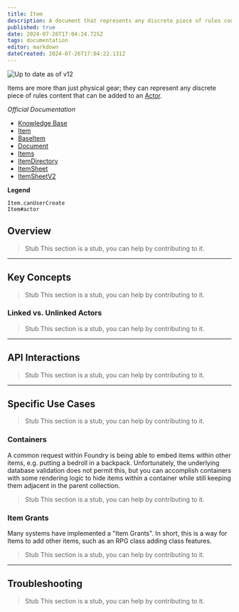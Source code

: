 ```yaml
---
title: Item
description: A document that represents any discrete piece of rules content
published: true
date: 2024-07-26T17:04:24.725Z
tags: documentation
editor: markdown
dateCreated: 2024-07-26T17:04:22.131Z
---
```


![Up to date as of v12](https://img.shields.io/badge/FoundryVTT-v12-informational)

Items are more than just physical gear; they can represent any discrete piece of rules content that can be added to an [Actor](/en/development/api/document/actor).

*Official Documentation*
- [Knowledge Base](https://foundryvtt.com/article/items/)
- [Item](https://foundryvtt.com/api/classes/client.Item.html)
- [BaseItem](https://foundryvtt.com/api/classes/foundry.documents.BaseItem.html)
- [Document](https://foundryvtt.com/api/classes/foundry.abstract.Document.html)
- [Items](https://foundryvtt.com/api/classes/client.Items.html)
- [ItemDirectory](https://foundryvtt.com/api/classes/client.ItemDirectory.html)
- [ItemSheet](https://foundryvtt.com/api/classes/client.ItemSheet.html)
- [ItemSheetV2](https://foundryvtt.com/api/classes/foundry.applications.sheets.ItemSheetV2.html)

**Legend**

```
Item.canUserCreate
Item#actor
```

## Overview

> Stub
> This section is a stub, you can help by contributing to it.

---
## Key Concepts

> Stub
> This section is a stub, you can help by contributing to it.

### Linked vs. Unlinked Actors

> Stub
> This section is a stub, you can help by contributing to it.

---
## API Interactions

> Stub
> This section is a stub, you can help by contributing to it.

---
## Specific Use Cases

> Stub
> This section is a stub, you can help by contributing to it.

### Containers

A common request within Foundry is being able to embed items within other items, e.g. putting a bedroll in a backpack. Unfortunately, the underlying database validation does not permit this, but you can accomplish containers with some rendering logic to hide items within a container while still keeping them adjacent in the parent collection.

> Stub
> This section is a stub, you can help by contributing to it.

### Item Grants

Many systems have implemented a "Item Grants". In short, this is a way for Items to add other items, such as an RPG class adding class features.

> Stub
> This section is a stub, you can help by contributing to it.

---
## Troubleshooting
> Stub
> This section is a stub, you can help by contributing to it.